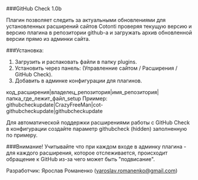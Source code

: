 ###GitHub Check 1.0b

Плагин позволяет следить за актуальными обновлениями для установленных расширений сайтов Cotonti проверяя текущую версию и версию плагина в репозитории github-a и загружать архив обновленной версии прямо из админки сайта.

###Установка:

1. Загрузить и распаковать файли в папку plugins.
2. Установить через панель: (Управленние сайтом / Расширения / GitHub Check).
3. Добавить в админке конфигурации для плагинов.


код_расширения|владелец_репозитория|имя_репозитория|папка_где_лежит_файл_setup
Приимер:
githubcheckupdate|CrazyFreeMan|cot-githubcheckupdate|githubcheckupdate

Для автоматической поддержки расширениями работы с GitHub Check в конфигурации создайте параметр githubcheck (hidden) заполненную по примеру.


###Внимание!
Учитывайте что при каждом входе в админку плагина - для каждого расширения, которое отслеживается, происходит обращение к GitHub из-за чего может быть "подвисание".

Разработчик: Ярослав Романенко (yaroslav.romanenko@gmail.com)
